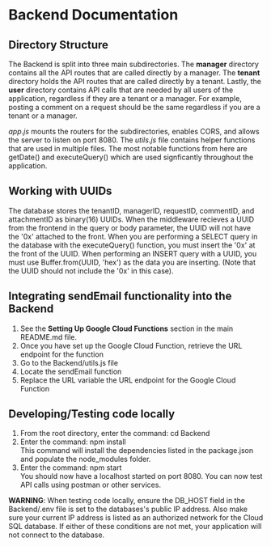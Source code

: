 # Backend Documentation

## Directory Structure
The Backend is split into three main subdirectories. The **manager** directory contains all the API routes that are called directly by a manager.
The **tenant** directory holds the API routes that are called directly by a tenant. Lastly, the **user** directory contains API calls
that are needed by all users of the application, regardless if they are a tenant or a manager. For example, posting a comment on a request should be the same regardless if you are a tenant or a manager. 

*app.js* mounts the routers for the subdirectories, enables CORS, and allows the server to listen on port 8080. The *utils.js* file contains helper functions that are used in multiple files. The most notable functions from here are getDate() and executeQuery() which are used signficantly throughout the application. 

## Working with UUIDs
The database stores the tenantID, managerID, requestID, commentID, and attachmentID as binary(16) UUIDs. When the middleware recieves a UUID from the frontend in the query or body parameter, the UUID will not have the '0x' attached to the front. When you are performing a SELECT query in the database with the executeQuery() function, you must insert the '0x' at the front of the UUID. When performing an INSERT query with a UUID, you must use Buffer.from(UUID, 'hex') as the data you are inserting. (Note that the UUID should not include the '0x' in this case). 

## Integrating sendEmail functionality into the Backend
1. See the **Setting Up Google Cloud Functions** section in the main README.md file.
2. Once you have set up the Google Cloud Function, retrieve the URL endpoint for the function
3. Go to the Backend/utils.js file
4. Locate the sendEmail function
5. Replace the URL variable the URL endpoint for the Google Cloud Function

## Developing/Testing code locally
1. From the root directory, enter the command: cd Backend
2. Enter the command: npm install\
This command will install the dependencies listed in the package.json and populate the node_modules folder.
3. Enter the command: npm start\
You should now have a localhost started on port 8080. You can now test API calls using postman or other services.

**WARNING**: When testing code locally, ensure the DB_HOST field in the Backend/.env file is set to the databases's public IP address. Also make sure your current IP address is listed as an authorized network for the Cloud SQL database. If either of these conditions are not met, your application will not connect to the database.
